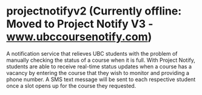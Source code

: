# projectnotifyv2 (Currently offline: Moved to Project Notify V3 - www.ubccoursenotify.com)

A notification service that relieves UBC students with the problem of manually checking the status of a course when it is full. With Project Notify, students are able to receive real-time status updates when a course has a vacancy by entering the course that they wish to monitor and providing a phone number. A SMS text message will be sent to each respective student once a slot opens up for the course they requested.
